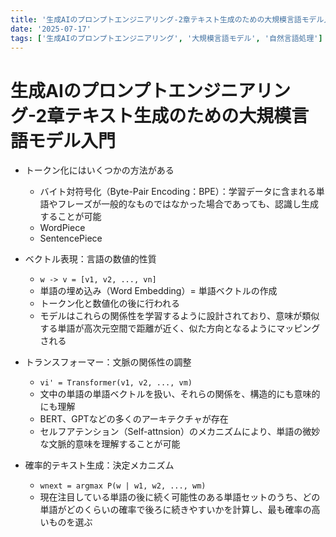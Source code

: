 ```yaml
---
title: '生成AIのプロンプトエンジニアリング-2章テキスト生成のための大規模言語モデル入門'
date: '2025-07-17'
tags: ['生成AIのプロンプトエンジニアリング', '大規模言語モデル', '自然言語処理']
---
```


# 生成AIのプロンプトエンジニアリング-2章テキスト生成のための大規模言語モデル入門

- トークン化にはいくつかの方法がある
  - バイト対符号化（Byte-Pair Encoding：BPE）：学習データに含まれる単語やフレーズが一般的なものではなかった場合であっても、認識し生成することが可能
  - WordPiece
  - SentencePiece

- ベクトル表現：言語の数値的性質
  - `w -> v = [v1, v2, ..., vn]`
  - 単語の埋め込み（Word Embedding）= 単語ベクトルの作成
  - トークン化と数値化の後に行われる
  - モデルはこれらの関係性を学習するように設計されており、意味が類似する単語が高次元空間で距離が近く、似た方向となるようにマッピングされる

- トランスフォーマー：文脈の関係性の調整
  - `vi' = Transformer(v1, v2, ..., vm)`
  - 文中の単語の単語ベクトルを扱い、それらの関係を、構造的にも意味的にも理解
  - BERT、GPTなどの多くのアーキテクチャが存在
  - セルフアテンション（Self-attnsion）のメカニズムにより、単語の微妙な文脈的意味を理解することが可能

- 確率的テキスト生成：決定メカニズム
  - `wnext = argmax P(w | w1, w2, ..., wm)`
  - 現在注目している単語の後に続く可能性のある単語セットのうち、どの単語がどのくらいの確率で後ろに続きやすいかを計算し、最も確率の高いものを選ぶ

